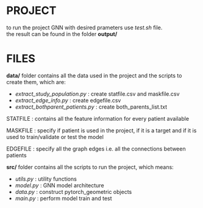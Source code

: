 
# PROJECT 

to run the project GNN with desired prameters use _test.sh_ file. <br>
the result can be found in the folder **output/**

# FILES
**data/** folder contains all the data used in the project and the scripts to create them, which are:
- _extract_study_population.py_ 	: create statfile.csv and maskfile.csv
- _extract_edge_info.py_        	: create edgefile.csv
- _extract_bothparent_patients.py_	: create both_parents_list.txt

STATFILE : contains all the feature information for every patient available

MASKFILE : specify if patient is used in the project, if it is a target and if it is used to train/validate or test the model

EDGEFILE : specify all the graph edges i.e. all the connections between patients

**src/** folder contains all the scripts to run the project, which means:
- _utils.py_ : utility functions
- _model.py_ : GNN model architecture 
- _data.py_  : construct pytorch_geometric objects 
- _main.py_  : perform model train and test

